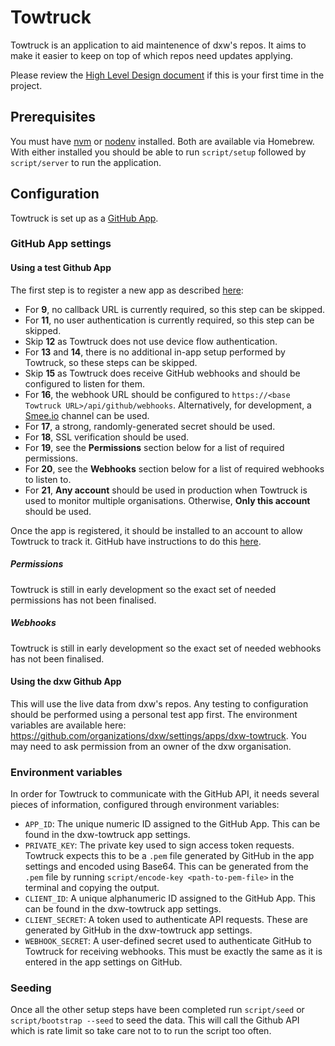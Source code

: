 # Towtruck

Towtruck is an application to aid maintenence of dxw's repos. It aims to make it
easier to keep on top of which repos need updates applying.

Please review the [High Level Design document](/doc/high-level-design.md) if
this is your first time in the project.

## Prerequisites

You must have [nvm](https://github.com/nvm-sh/nvm) or
[nodenv](https://github.com/nodenv/nodenv) installed. Both are available via
Homebrew. With either installed you should be able to run `script/setup`
followed by `script/server` to run the application.

## Configuration

Towtruck is set up as a [GitHub App](https://docs.github.com/en/apps).

### GitHub App settings

#### Using a test Github App

The first step is to register a new app as described
[here](https://docs.github.com/en/apps/creating-github-apps/registering-a-github-app/registering-a-github-app):

- For **9**, no callback URL is currently required, so this step can be skipped.
- For **11**, no user authentication is currently required, so this step can be
  skipped.
- Skip **12** as Towtruck does not use device flow authentication.
- For **13** and **14**, there is no additional in-app setup performed by
  Towtruck, so these steps can be skipped.
- Skip **15** as Towtruck does receive GitHub webhooks and should be configured
  to listen for them.
- For **16**, the webhook URL should be configured to
  `https://<base Towtruck URL>/api/github/webhooks`. Alternatively, for
  development, a [Smee.io](https://smee.io/) channel can be used.
- For **17**, a strong, randomly-generated secret should be used.
- For **18**, SSL verification should be used.
- For **19**, see the **Permissions** section below for a list of required
  permissions.
- For **20**, see the **Webhooks** section below for a list of required webhooks
  to listen to.
- For **21**, **Any account** should be used in production when Towtruck is used
  to monitor multiple organisations. Otherwise, **Only this account** should be
  used.

Once the app is registered, it should be installed to an account to allow
Towtruck to track it. GitHub have instructions to do this
[here](https://docs.github.com/en/apps/using-github-apps/installing-your-own-github-app).

##### Permissions

Towtruck is still in early development so the exact set of needed permissions
has not been finalised.

##### Webhooks

Towtruck is still in early development so the exact set of needed webhooks has
not been finalised.

#### Using the dxw Github App

This will use the live data from dxw's repos. Any testing to configuration
should be performed using a personal test app first. The environment variables
are available here:
<https://github.com/organizations/dxw/settings/apps/dxw-towtruck>. You may need
to ask permission from an owner of the dxw organisation.

### Environment variables

In order for Towtruck to communicate with the GitHub API, it needs several
pieces of information, configured through environment variables:

- `APP_ID`: The unique numeric ID assigned to the GitHub App. This can be found
  in the dxw-towtruck app settings.
- `PRIVATE_KEY`: The private key used to sign access token requests. Towtruck
  expects this to be a `.pem` file generated by GitHub in the app settings and
  encoded using Base64. This can be generated from the `.pem` file by running
  `script/encode-key <path-to-pem-file>` in the terminal and copying the output.
- `CLIENT_ID`: A unique alphanumeric ID assigned to the GitHub App. This can be
  found in the dxw-towtruck app settings.
- `CLIENT_SECRET`: A token used to authenticate API requests. These are
  generated by GitHub in the dxw-towtruck app settings.
- `WEBHOOK_SECRET`: A user-defined secret used to authenticate GitHub to
  Towtruck for receiving webhooks. This must be exactly the same as it is
  entered in the app settings on GitHub.

### Seeding

Once all the other setup steps have been completed run `script/seed` or
`script/bootstrap --seed` to seed the data. This will call the Github API which
is rate limit so take care not to to run the script too often.
